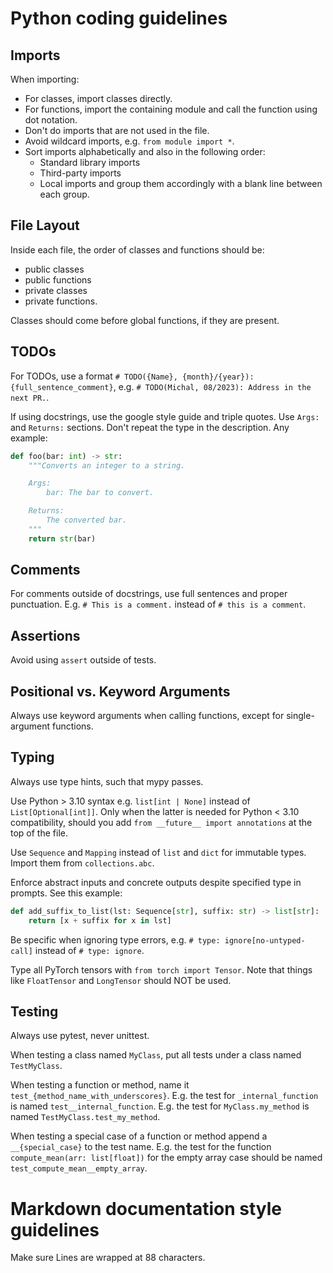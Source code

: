 # Python coding guidelines

## Imports

When importing:

- For classes, import classes directly.
- For functions, import the containing module and call the function using dot notation.
- Don't do imports that are not used in the file.
- Avoid wildcard imports, e.g. `from module import *`.
- Sort imports alphabetically and also in the following order:
  - Standard library imports
  - Third-party imports
  - Local imports
    and group them accordingly with a blank line between each group.

## File Layout

Inside each file, the order of classes and functions should be:

- public classes
- public functions
- private classes
- private functions.

Classes should come before global functions, if they are present.

## TODOs

For TODOs, use a format `# TODO({Name}, {month}/{year}): {full_sentence_comment}`, e.g. `# TODO(Michal, 08/2023): Address in the next PR.`.

If using docstrings, use the google style guide and triple quotes. Use `Args:` and `Returns:` sections. Don't repeat the type in the description.
Any example:

```python
def foo(bar: int) -> str:
    """Converts an integer to a string.

    Args:
        bar: The bar to convert.

    Returns:
        The converted bar.
    """
    return str(bar)
```

## Comments

For comments outside of docstrings, use full sentences and proper punctuation. E.g. `# This is a comment.` instead of `# this is a comment`.

## Assertions

Avoid using `assert` outside of tests.

## Positional vs. Keyword Arguments

Always use keyword arguments when calling functions, except for single-argument functions.

## Typing

Always use type hints, such that mypy passes.

Use Python > 3.10 syntax e.g. `list[int | None]` instead of `List[Optional[int]]`. Only when the latter is needed for Python < 3.10 compatibility, should you add `from __future__ import annotations` at the top of the file.

Use `Sequence` and `Mapping` instead of `list` and `dict` for immutable types. Import them from `collections.abc`.

Enforce abstract inputs and concrete outputs despite specified type in prompts. See this example:

```python
def add_suffix_to_list(lst: Sequence[str], suffix: str) -> list[str]:
    return [x + suffix for x in lst]
```

Be specific when ignoring type errors, e.g. `# type: ignore[no-untyped-call]` instead of `# type: ignore`.

Type all PyTorch tensors with `from torch import Tensor`. Note that things like `FloatTensor` and `LongTensor` should NOT be used.

## Testing

Always use pytest, never unittest.

When testing a class named `MyClass`, put all tests under a class named `TestMyClass`.

When testing a function or method, name it `test_{method_name_with_underscores}`.
E.g. the test for `_internal_function` is named `test__internal_function`.
E.g. the test for `MyClass.my_method` is named `TestMyClass.test_my_method`.

When testing a special case of a function or method append a `__{special_case}` to the test name.
E.g. the test for the function `compute_mean(arr: list[float])` for the empty array case
should be named `test_compute_mean__empty_array`.

# Markdown documentation style guidelines

Make sure Lines are wrapped at 88 characters.
